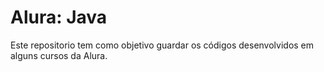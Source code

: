 # Alura: Java

Este repositorio tem como objetivo guardar os códigos desenvolvidos em alguns cursos da Alura.
